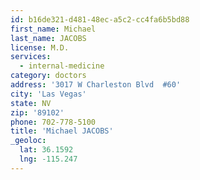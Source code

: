 ```yaml
---
id: b16de321-d481-48ec-a5c2-cc4fa6b5bd88
first_name: Michael
last_name: JACOBS
license: M.D.
services:
  - internal-medicine
category: doctors
address: '3017 W Charleston Blvd  #60'
city: 'Las Vegas'
state: NV
zip: '89102'
phone: 702-778-5100
title: 'Michael JACOBS'
_geoloc:
  lat: 36.1592
  lng: -115.247
---
```

